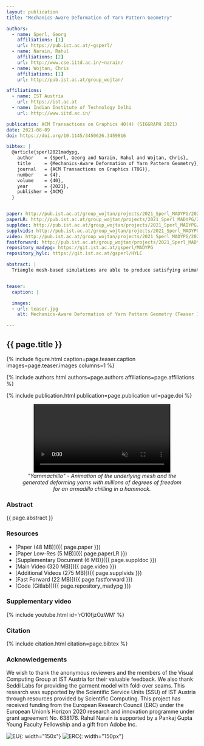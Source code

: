 ```yaml
---
layout: publication
title: "Mechanics-Aware Deformation of Yarn Pattern Geometry"

authors:
  - name: Sperl, Georg
    affiliations: [1]
    url: https://pub.ist.ac.at/~gsperl/
  - name: Narain, Rahul
    affiliations: [2]
    url: http://www.cse.iitd.ac.in/~narain/
  - name: Wojtan, Chris
    affiliations: [1]
    url: http://pub.ist.ac.at/group_wojtan/

affiliations:
  - name: IST Austria
    url: https://ist.ac.at
  - name: Indian Institute of Technology Delhi
    url: http://www.iitd.ac.in/

publication: ACM Transactions on Graphics 40(4) (SIGGRAPH 2021)
date: 2021-08-09
doi: https://doi.org/10.1145/3450626.3459816

bibtex: |
  @article{sperl2021madypg,
    author    = {Sperl, Georg and Narain, Rahul and Wojtan, Chris},
    title     = {Mechanics-Aware Deformation of Yarn Pattern Geometry},
    journal   = {ACM Transactions on Graphics (TOG)},
    number    = {4},
    volume    = {40},
    year      = {2021},
    publisher = {ACM}
  }


paper: http://pub.ist.ac.at/group_wojtan/projects/2021_Sperl_MADYPG/2021_MADYPG_paper.pdf
paperLR: http://pub.ist.ac.at/group_wojtan/projects/2021_Sperl_MADYPG/2021_MADYPG_paper_lowres.pdf
suppldoc: http://pub.ist.ac.at/group_wojtan/projects/2021_Sperl_MADYPG/2021_MADYPG_supplementary.pdf
supplvids: http://pub.ist.ac.at/group_wojtan/projects/2021_Sperl_MADYPG/2021_MADYPG_suppl_videos.zip
video: http://pub.ist.ac.at/group_wojtan/projects/2021_Sperl_MADYPG/2021_MADYPG_video.mp4
fastforward: http://pub.ist.ac.at/group_wojtan/projects/2021_Sperl_MADYPG/2021_MADYPG_fastforward.mov
repository_madypg: https://git.ist.ac.at/gsperl/MADYPG
repository_hylc: https://git.ist.ac.at/gsperl/HYLC

abstract: |
  Triangle mesh-based simulations are able to produce satisfying animations of knitted and woven cloth; however, they lack the rich geometric detail of yarn-level simulations. Naive texturing approaches do not consider yarn-level physics, while full yarn-level simulations may become prohibitively expensive for large garments. We propose a method to animate yarn-level cloth geometry on top of an underlying deforming mesh in a mechanics-aware fashion. Using triangle strains to interpolate precomputed yarn geometry, we are able to reproduce effects such as knit loops tightening under stretching. In combination with precomputed mesh animation or real-time mesh simulation, our method is able to animate yarn-level cloth in real-time at large scales.


teaser:
  caption: |

  images:
  - url: teaser.jpg
    alt: Mechanics-Aware Deformation of Yarn Pattern Geometry (Teaser Image)

---
```


## {{ page.title }}

{% include figure.html caption=page.teaser.caption images=page.teaser.images columns=1 %}

{% include authors.html authors=page.authors affiliations=page.affiliations %}

{% include publication.html publication=page.publication url=page.doi %}

<!-- <img src="yarnmachillo.gif" /> -->
<figure style="text-align:center; margin: auto; max-width: 440px;">
  <video id="vid" width="360" autoplay loop muted>
    <source src="yarnmachillo.webm" type="video/webm">
    <source src="yarnmachillo.mp4" type="video/mp4">
    <p>(Unfortunately, your browser does not show the &lt;video&gt; tag. Here's a <a href="yarnmachillo.mp4">manual link</a>.)</p>
  </video>
  <figcaption><i>"Yarnmachillo" - Animation of the underlying mesh and the generated deforming yarns with millions of degrees of freedom for an armadillo chilling in a hammock.</i></figcaption>
</figure>

### Abstract

{{ page.abstract }}

### Resources

* [Paper (48 MB)]({{ page.paper }})
* [Paper Low-Res (5 MB)]({{ page.paperLR }})
* [Supplementary Document (6 MB)]({{ page.suppldoc }})
* [Main Video (320 MB)]({{ page.video }})
* [Additional Videos (275 MB)]({{ page.supplvids }})
* [Fast Forward (22 MB)]({{ page.fastforward }})
* [Code (Gitlab)]({{ page.repository_madypg }})

<!--
* [Pattern Optimization Code]({{ page.repository_hylc }})
-->

### Supplementary video

{% include youtube.html id='rO10fjzOzWM' %}

<!-- undo indent before %
### Presentation video

{  % include youtube.html id='........' %}
-->

### Citation

{% include citation.html citation=page.bibtex %}


### Acknowledgements
We wish to thank the anonymous reviewers and the members of the Visual Computing Group at IST Austria for their valuable feedback. We also thank Seddi Labs for providing the garment model with fold-over seams.
This research was supported by the Scientific Service Units (SSU) of IST Austria through resources provided by Scientific Computing. This project has received funding from the European Research Council (ERC) under the European Union’s Horizon 2020 research and innovation programme under grant agreement No. 638176. Rahul Narain is supported by a Pankaj Gupta Young Faculty Fellowship and a gift from Adobe Inc.

![EU](flag_yellow_low.jpg){: width="150x"}
![ERC](LOGO-ERC.jpg){: width="150px"}
